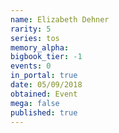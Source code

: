 ```yaml
---
name: Elizabeth Dehner
rarity: 5
series: tos
memory_alpha:
bigbook_tier: -1
events: 0
in_portal: true
date: 05/09/2018
obtained: Event
mega: false
published: true
---
```



